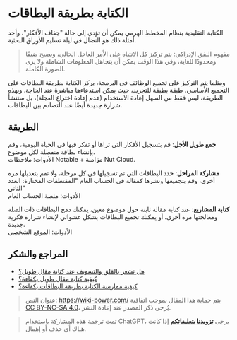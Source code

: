 # الكتابة بطريقة البطاقات

الكتابة التقليدية بنظام المخطط الهرمي يمكن أن تؤدي إلى حالة "جفاف الأفكار"، وأحد أمثلة ذلك هو النضال في ليلة تسليم الأوراق البحثية.

> مفهوم النفق الإدراكي:
> يتم تركيز كل الانتباه على الأمر العاجل الحالي، ويصبح ضيقًا ومحدودًا للغاية، وفي هذا الوقت يمكن أن يتجاهل المعلومات الشاملة ولا يرى الصورة الكاملة.

ومثلما يتم التركيز على تجميع الوظائف في البرمجة، يركز الكتابة بطريقة البطاقات على التجميع الأساسي، طبقة بطبقة للتجريد، حيث يمكن استدعاءها مباشرة عند الحاجة.
وبهذه الطريقة، ليس فقط من السهل إعادة الاستخدام (عدم إعادة اختراع العجلة)، بل ستنشأ شرارة جديدة أيضًا عند التصادم بين البطاقات.

## الطريقة

**جمع طويل الأجل**: قم بتسجيل الأفكار التي تراها أو تفكر فيها في الحياة اليومية، وقم بإنشاء بطاقة منفصلة لكل موضوع.  
الأدوات: ملاحظات Notable + مزامنة Nut Cloud.

**مشاركة المراحل**: حدد البطاقات التي تم تسجيلها في كل مرحلة، ولا تقم بتعديلها مرة أخرى، وقم بتجميعها ونشرها كمقالة في الحساب العام "المقتطفات المختارة: العدد الثاني"  
الأدوات: منصة الحساب العام

**كتابة المشاريع**: عند كتابة مقالة ثابتة حول موضوع معين، يمكنك دمج البطاقات ذات الصلة ومعالجتها مرة أخرى. أو يمكنك تجميع البطاقات بشكل عشوائي لإنشاء شرارة فكرية جديدة.  
الأدوات: الموقع الشخصي

## المراجع والشكر

- [هل تشعر بالقلق والتسويف عند كتابة مقال طويل؟](https://mp.weixin.qq.com/s?__biz=MzIyODI1MzYyNA==&mid=2653540173&idx=1&sn=5b1e1f667a261bcc4888e682d7fbf1e1&scene=21##wechat_redirect)
- [كيفية كتابة مقال طويل بكفاءة؟](https://mp.weixin.qq.com/s?__biz=MzIyODI1MzYyNA==&mid=2653540684&idx=1&sn=36a64c276264680fa54f060970118f94&chksm=f389bb9bc4fe328d4bc245718e086a40b9ba27ace93e967bc9de281d06802264f88f8a8b60dd&token=1659679493&lang=zh_CN&scene=21##wechat_redirect)
- [كيفية ممارسة الكتابة بطريقة البطاقات بكفاءة؟](https://mp.weixin.qq.com/s/x2BMqr6n4t4ezW4sTTNqzg)

> عنوان النص: <https://wiki-power.com/>
> يتم حماية هذا المقال بموجب اتفاقية [CC BY-NC-SA 4.0](https://creativecommons.org/licenses/by/4.0/deed.zh)، يُرجى ذكر المصدر عند إعادة النشر.

> تمت ترجمة هذه المشاركة باستخدام ChatGPT، يرجى [**تزويدنا بتعليقاتكم**](https://github.com/linyuxuanlin/Wiki_MkDocs/issues/new) إذا كانت هناك أي حذف أو إهمال.